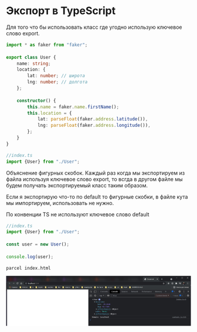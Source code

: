 # Экспорт в TypeScript

Для того что бы использовать класс где угодно использую ключевое слово export.

```ts
import * as faker from "faker";

export class User {
    name: string;
    location: {
        lat: number; // широта
        lng: number; // долгота
    };

    constructor() {
        this.name = faker.name.firstName();
        this.location = {
            lat: parseFloat(faker.address.latitude()),
            lng: parseFloat(faker.address.longitude()),
        };
    }
}

```

```ts
//index.ts
import {User} from "./User";

```

Объяснение фигурных скобок. Каждый раз когда мы экспортируем из файла используя ключевое слово export, то всгда в другом
файле мы будем получать экспортируемый класс таким образом.

Если я экспортирую что-то по default то фигурные скобки, в файле кута мы импортируем, использовать не нужно.

По конвенции TS не используют ключевое слово default

```ts
//index.ts
import {User} from "./User";

const user = new User();

console.log(user);

```

```shell
parcel index.html

```

![](img/001.jpg)

